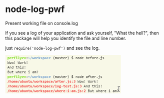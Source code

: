# node-log-pwf
Present working file on console.log

If you see a log of your application and ask yourself, "What the hell?", then this package will help you identify the file and line number.

just `require('node-log-pwf')` and see the log.

![Preview](https://raw.githubusercontent.com/perfilyev/raw/master/pwf.png)